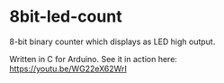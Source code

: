 # 8bit-led-count
8-bit binary counter which displays as LED high output.


Written in C for Arduino. See it in action here: https://youtu.be/WG22eX62WrI
